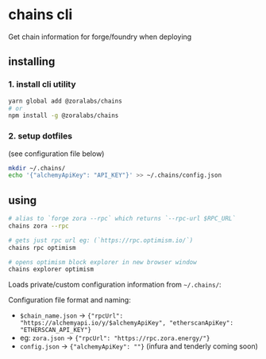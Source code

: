 # chains cli

Get chain information for forge/foundry when deploying

## installing

### 1. install cli utility

```sh
yarn global add @zoralabs/chains
# or
npm install -g @zoralabs/chains
```

### 2. setup dotfiles
(see configuration file below)

```sh
mkdir ~/.chains/
echo '{"alchemyApiKey": "API_KEY"}' >> ~/.chains/config.json
```

## using

```sh
# alias to `forge zora --rpc` which returns `--rpc-url $RPC_URL`
chains zora --rpc 

# gets just rpc url eg: (`https://rpc.optimism.io/`)
chains rpc optimism

# opens optimism block explorer in new browser window
chains explorer optimism
```

Loads private/custom configuration information from `~/.chains/`:

Configuration file format and naming:

* `$chain_name.json` -> `{"rpcUrl": "https://alchemyapi.io/y/$alchemyApiKey", "etherscanApiKey": "ETHERSCAN_API_KEY"}`
* eg: `zora.json` -> `{"rpcUrl": "https://rpc.zora.energy/"}`
* `config.json` -> `{"alchemyApiKey": ""}` (infura and tenderly coming soon)
